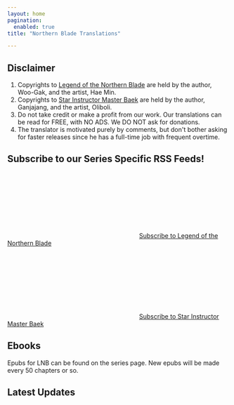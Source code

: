 ```yaml
---
layout: home
pagination:
  enabled: true
title: "Northern Blade Translations"

---
```


## Disclaimer

1. Copyrights to [Legend of the Northern Blade](/LNB/) are held by the author, Woo-Gak, and the artist, Hae Min. 
2. Copyrights to [Star Instructor Master Baek](/SIMB/) are held by the author, Ganjajang, and the artist, Oliboli. 
3. Do not take credit or make a profit from our work. Our translations can be read for FREE, with NO ADS. We DO NOT ask for donations.
5. The translator is motivated purely by comments, but don't bother asking for faster releases since he has a full-time job with frequent overtime.

## Subscribe to our Series Specific RSS Feeds!

<p class="feed-subscribe">
  <a href="{{ 'feed.lnb.xml' | relative_url }}">
	<svg class="svg-icon orange">
	  <use xlink:href="{{ 'assets/minima-social-icons.svg#rss' | relative_url }}"></use>
	</svg><span>Subscribe to Legend of the Northern Blade</span>
  </a>
</p>

<p class="feed-subscribe">
  <a href="{{ 'feed.simb.xml' | relative_url }}">
	<svg class="svg-icon orange">
	  <use xlink:href="{{ 'assets/minima-social-icons.svg#rss' | relative_url }}"></use>
	</svg><span>Subscribe to Star Instructor Master Baek</span>
  </a>
</p>

## Ebooks

Epubs for LNB can be found on the series page. New epubs will be made every 50 chapters or so.

## Latest Updates
